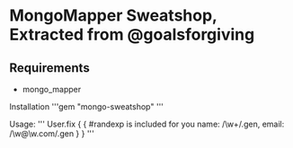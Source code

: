 MongoMapper Sweatshop, Extracted from @goalsforgiving
====================================================


Requirements
------------

* mongo_mapper



Installation
'''gem "mongo-sweatshop" '''


Usage:
'''
User.fix {
  {
    #randexp is included for you
    name: /\w+/.gen,
    email: /\w@\w\.com/.gen
  }
}
'''

